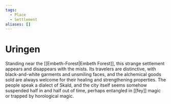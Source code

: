```yaml
---
tags:
  - Place
  - Settlement
aliases: []
---
```

# Uringen
Standing near the [[Embeth-Forest|Embeth Forest]], this strange settlement appears and disappears with the mists. Its travelers are distinctive, with black-and-white garments and unsmiling faces, and the alchemical goods sold are always welcome for their healing and strengthening properties. The people speak a dialect of Skald, and the city itself seems somehow suspended half in and half out of time, perhaps entangled in [[fey]] magic or trapped by horological magic. 